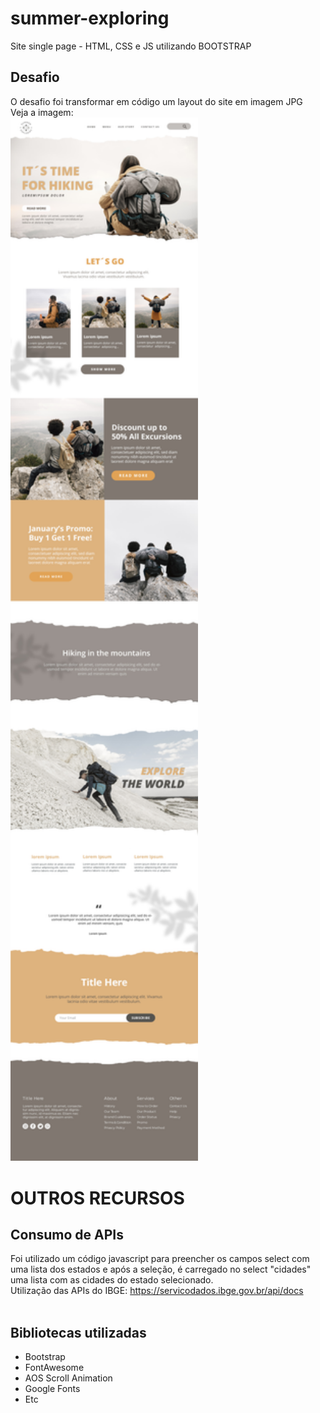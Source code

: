 # summer-exploring
Site single page - HTML, CSS e JS utilizando BOOTSTRAP

## Desafio
O desafio foi transformar em código um layout do site em imagem JPG <br>
Veja a imagem:<br>
<img src="imagens/mockup-site.jpg" width="300">



# OUTROS RECURSOS

## Consumo de APIs
Foi utilizado um código javascript para preencher os campos
select com uma lista dos estados e após a seleção, é
carregado no select "cidades" uma lista com as cidades do estado selecionado.
<br>
Utilização das APIs do IBGE:  https://servicodados.ibge.gov.br/api/docs
<br><br>



## Bibliotecas utilizadas
- Bootstrap
- FontAwesome
- AOS Scroll Animation
- Google Fonts
- Etc
